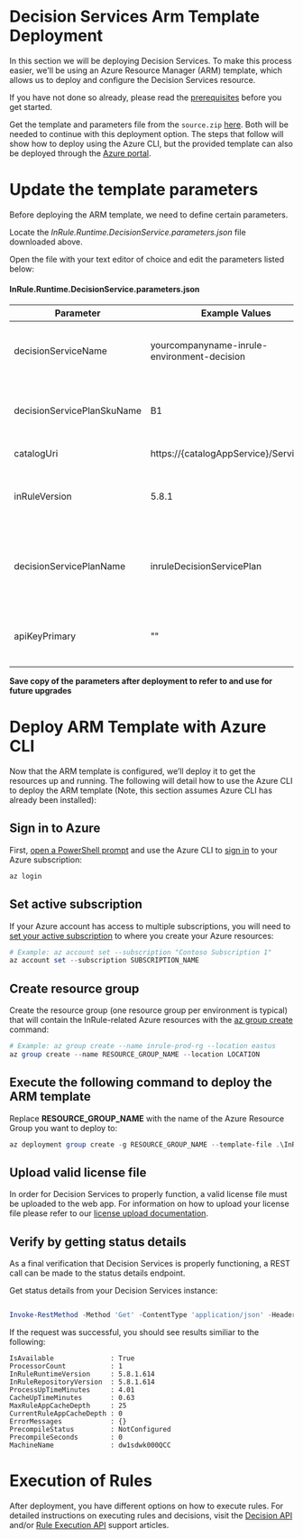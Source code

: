 Decision Services Arm Template Deployment
====
In this section we will be deploying Decision Services. To make this process easier, we'll be using an Azure Resource Manager (ARM) template, which allows us to deploy and configure the Decision Services resource.

If you have not done so already, please read the [prerequisites](../README.md#prerequisites) before you get started.

Get the template and parameters file from the `source.zip` [here](https://github.com/InRule/AzureAppServices/releases). Both will be needed to continue with this deployment option. The steps that follow will show how to deploy using the Azure CLI, but the provided template can also be deployed through the [Azure portal](https://portal.azure.com/#create/Microsoft.Template).

# Update the template parameters

Before deploying the ARM template, we need to define certain parameters.

Locate the _InRule.Runtime.DecisionService.parameters.json_ file downloaded above.

Open the file with your text editor of choice and edit the parameters listed below:

#### InRule.Runtime.DecisionService.parameters.json
| Parameter | Example Values | Description |
| --------- | -------------- | ----------- |
| decisionServiceName | yourcompanyname-inrule-environment-decision | Provide a name for the Azure App Service that the decision service will run on. |
| decisionServicePlanSkuName | B1 | Describes runtime services plan's pricing tier and capacity. [Plan Details](https://azure.microsoft.com/en-us/pricing/details/app-service/)|
| catalogUri | https://{catalogAppService}/Service.svc | Provide the uri for the catalog service. |
| inRuleVersion | 5.8.1 | Provide the inRule version you wish to deploy, default value is the latest inRule version. |
| decisionServicePlanName | inruleDecisionServicePlan | The name for the app Service Plan.  Leave blank for the value to be derived as `decisionServiceName` + `Plan`|
| apiKeyPrimary | "" | Provide an api key value that will be used to authenticate to Decision Services. |

__Save copy of the parameters after deployment to refer to and use for future upgrades__

# Deploy ARM Template with Azure CLI

Now that the ARM template is configured, we’ll deploy it to get the resources up and running. The following will detail how to use the Azure CLI to deploy the ARM template (Note, this section assumes Azure CLI has already been installed):

## Sign in to Azure
First, [open a PowerShell prompt](https://docs.microsoft.com/en-us/powershell/scripting/setup/starting-windows-powershell) and use the Azure CLI to [sign in](https://docs.microsoft.com/en-us/cli/azure/authenticate-azure-cli) to your Azure subscription:
```powershell
az login
```

## Set active subscription
If your Azure account has access to multiple subscriptions, you will need to [set your active subscription](https://docs.microsoft.com/en-us/cli/azure/account#az-account-set) to where you create your Azure resources:
```powershell
# Example: az account set --subscription "Contoso Subscription 1"
az account set --subscription SUBSCRIPTION_NAME
```

## Create resource group
Create the resource group (one resource group per environment is typical) that will contain the InRule-related Azure resources with the [az group create](https://docs.microsoft.com/en-us/cli/azure/group#az-group-create) command:
```powershell
# Example: az group create --name inrule-prod-rg --location eastus
az group create --name RESOURCE_GROUP_NAME --location LOCATION
```

## Execute the following command to deploy the ARM template
Replace __RESOURCE_GROUP_NAME__ with the name of the Azure Resource Group you want to deploy to:
```powershell
az deployment group create -g RESOURCE_GROUP_NAME --template-file .\InRule.Runtime.DecisionService.json --parameters .\InRule.Runtime.DecisionService.parameters.json
```

## Upload valid license file
In order for Decision Services to properly function, a valid license file must be uploaded to the web app. For information on how to upload your license file please refer to our [license upload documentation](/doc/upload-license-file.md).

## Verify by getting status details
As a final verification that Decision Services is properly functioning, a REST call can be made to the status details endpoint.

Get status details from your Decision Services instance:
```powershell

Invoke-RestMethod -Method 'Get' -ContentType 'application/json' -Headers @{"Accept"="application/json"; "inrule-apikey"="YOUR_API_KEY"} -Uri https://WEB_APP_NAME.azurewebsites.net/api/status/details
```

If the request was successful, you should see results similiar to the following:
```
IsAvailable              : True
ProcessorCount           : 1
InRuleRuntimeVersion     : 5.8.1.614
InRuleRepositoryVersion  : 5.8.1.614
ProcessUpTimeMinutes     : 4.01
CacheUpTimeMinutes       : 0.63
MaxRuleAppCacheDepth     : 25
CurrentRuleAppCacheDepth : 0
ErrorMessages            : {}
PrecompileStatus         : NotConfigured
PrecompileSeconds        : 0
MachineName              : dw1sdwk000QCC
```

# Execution of Rules
After deployment, you have different options on how to execute rules. For detailed instructions on executing rules and decisions,
visit the [Decision API](https://docs.inrule.com/docs/decision-api) and/or [Rule Execution API](https://docs.inrule.com/docs/rule-execution-api) support articles.